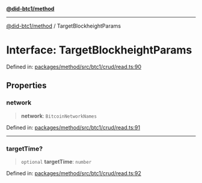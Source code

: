 [**@did-btc1/method**](../README.md)

***

[@did-btc1/method](../globals.md) / TargetBlockheightParams

# Interface: TargetBlockheightParams

Defined in: [packages/method/src/btc1/crud/read.ts:90](https://github.com/dcdpr/did-btc1-js/blob/4ab6f9915d95beed9bc633644c9db1539395f512/packages/method/src/btc1/crud/read.ts#L90)

## Properties

### network

> **network**: `BitcoinNetworkNames`

Defined in: [packages/method/src/btc1/crud/read.ts:91](https://github.com/dcdpr/did-btc1-js/blob/4ab6f9915d95beed9bc633644c9db1539395f512/packages/method/src/btc1/crud/read.ts#L91)

***

### targetTime?

> `optional` **targetTime**: `number`

Defined in: [packages/method/src/btc1/crud/read.ts:92](https://github.com/dcdpr/did-btc1-js/blob/4ab6f9915d95beed9bc633644c9db1539395f512/packages/method/src/btc1/crud/read.ts#L92)
